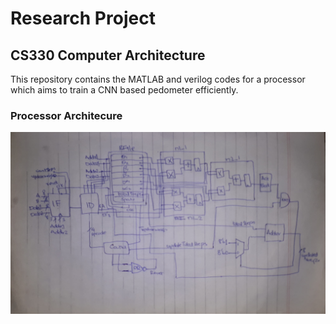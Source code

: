 # Research Project
## CS330 Computer Architecture

This repository contains the MATLAB and verilog codes for a processor which aims to train a CNN based pedometer efficiently.


### Processor Architecure

<img src="PedometerArchitecture.png" alt="PedometerArchitecture" width="600" title="Pedometer Architecure">